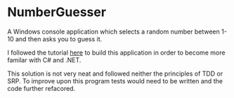 # NumberGuesser

A Windows console application which selects a random number between 1-10 and then asks you to guess it. 

I followed the tutorial [here](https://www.youtube.com/watch?v=GcFJjpMFJvI&t=1840s) to build this application in order to become more familar with C# and .NET.

This solution is not very neat and followed neither the principles of TDD or SRP. To improve upon this program tests would need to be written and the code further refacored. 
